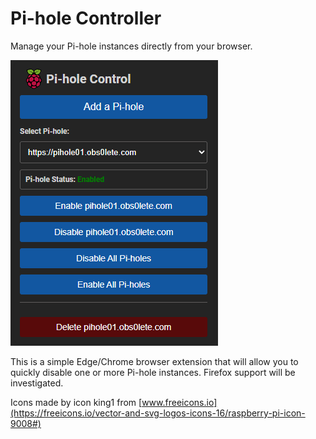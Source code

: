 # Pi-hole Controller
Manage your Pi-hole instances directly from your browser.

![image description](https://raw.githubusercontent.com/obs0lete/pihole-controller/master/image.png)

This is a simple Edge/Chrome browser extension that will allow you to quickly disable one or more Pi-hole instances. Firefox support will be investigated.

Icons made by icon king1 from [www.freeicons.io](https://freeicons.io/vector-and-svg-logos-icons-16/raspberry-pi-icon-9008#)
